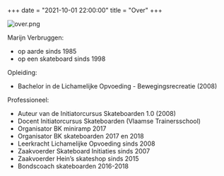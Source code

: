 +++
date = "2021-10-01 22:00:00"
title = "Over"
+++

![over.png](../img/over.png#floatright)

Marijn Verbruggen:
* op aarde sinds 1985
* op een skateboard sinds 1998

Opleiding:
* Bachelor in de Lichamelijke Opvoeding - Bewegingsrecreatie (2008)

Professioneel:
* Auteur van de Initiatorcursus Skateboarden 1.0 (2008)
* Docent Initiatorcursus Skateboarden (Vlaamse Trainersschool)
* Organisator BK miniramp 2017
* Organisator BK skateboarden 2017 en 2018
* Leerkracht Lichamelijke Opvoeding sinds 2008
* Zaakvoerder Skateboard Initiaties sinds 2007
* Zaakvoerder Hein’s skateshop sinds 2015
* Bondscoach skateboarden 2016-2018

